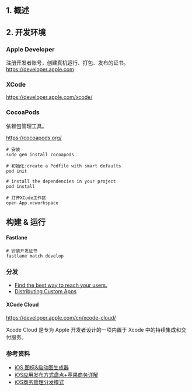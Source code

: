 ## 1. 概述


## 2. 开发环境

### Apple Developer
注册开发者账号，创建真机运行、打包、发布的证书。
https://developer.apple.com

### XCode
https://developer.apple.com/xcode/

### CocoaPods
依赖包管理工具。

https://cocoapods.org/

```Shell
# 安装
sudo gem install cocoapods

# 初始化:create a Podfile with smart defaults
pod init

# install the dependencies in your project
pod install

# 打开XCode工作区
open App.xcworkspace
```

## 构建 & 运行

#### Fastlane

```Shell
# 安装开发证书
fastlane match develop

```

### 分发

- [Find the best way to reach your users.](https://developer.apple.com/business/distribute/)
- [Distributing Custom Apps](https://developer.apple.com/custom-apps/)


#### XCode Cloud

https://developer.apple.com/cn/xcode-cloud/

Xcode Cloud 是专为 Apple 开发者设计的一项内置于 Xcode 中的持续集成和交付服务。


### 参考资料

- [iOS 图标&启动图生成器](https://github.com/hxsxyz/QiAppIconGenerator)
- [iOS应用发布方式盘点+苹果商务详解](https://www.jianshu.com/p/c8361a83a338)
- [iOS商务管理分发模式](https://blog.csdn.net/DabbyC/article/details/119998659)

